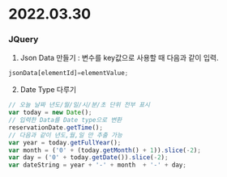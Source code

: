 # 2022.03.30

### JQuery
1. Json Data 만들기 : 변수를 key값으로 사용할 때 다음과 같이 입력.
```js
jsonData[elementId]=elementValue;
```
2. Date Type 다루기
```js
// 오늘 날짜 년도/월/일/시/분/초 단위 전부 표시
var today = new Date();
// 입력한 Data를 Date type으로 변환
reservationDate.getTime();
// 다음과 같이 년도,월,일 만 추출 가능
var year = today.getFullYear();
var month = ('0' + (today.getMonth() + 1)).slice(-2);
var day = ('0' + today.getDate()).slice(-2);
var dateString = year + '-' + month  + '-' + day;
```